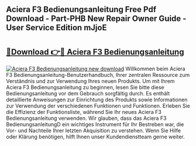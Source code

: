 ## Aciera F3 Bedienungsanleitung Free Pdf Download - Part-PHB New Repair Owner Guide - User Service Edition mJjoE

# <h2><a href="http://df2t57.blite.top/?on=Aciera+F3+Bedienungsanleitung">🔗Download 👉🔴 Aciera F3 Bedienungsanleitung</a></h2>

[![Aciera F3 Bedienungsanleitung new download](https://i.imgur.com/lujVjoI.png)](http://df2t57.blite.top/?on=Aciera+F3+Bedienungsanleitung)
Willkommen beim Aciera F3 Bedienungsanleitung-Benutzerhandbuch, Ihrer zentralen Ressource zum Verständnis und zur Verwendung Ihres neuen Produkts. Um mit Ihrem Aciera F3 Bedienungsanleitung zu beginnen, lesen Sie bitte diese Bedienungsanleitung vor dem Gebrauch sorgfältig durch. Es enthält detaillierte Anweisungen zur Einrichtung des Produkts sowie Informationen zur Verwendung der verschiedenen Funktionen und Funktionen. Erleben Sie die Effizienz der Funktionsliste, während Sie Ihr neues Aciera F3 Bedienungsanleitung verwenden. Wir glauben, dass das Aciera F3 BedienungsanleitungD ein wichtiges Instrument für Ihr Bestreben war, die Vor- und Nachteile Ihrer letzten Akquisition zu verstehen. Wenn Sie Hilfe oder Klärung benötigen, hilft Ihnen unser Kundendienstteam gerne weiter.
